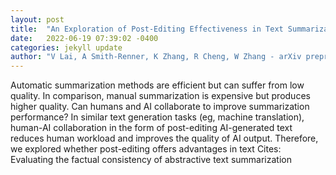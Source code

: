 ```yaml
---
layout: post
title:  "An Exploration of Post-Editing Effectiveness in Text Summarization"
date:   2022-06-19 07:39:02 -0400
categories: jekyll update
author: "V Lai, A Smith-Renner, K Zhang, R Cheng, W Zhang - arXiv preprint arXiv , 2022"
---
```

Automatic summarization methods are efficient but can suffer from low quality. In comparison, manual summarization is expensive but produces higher quality. Can humans and AI collaborate to improve summarization performance? In similar text generation tasks (eg, machine translation), human-AI collaboration in the form of  post-editing  AI-generated text reduces human workload and improves the quality of AI output. Therefore, we explored whether post-editing offers advantages in text 
Cites: Evaluating the factual consistency of abstractive text summarization